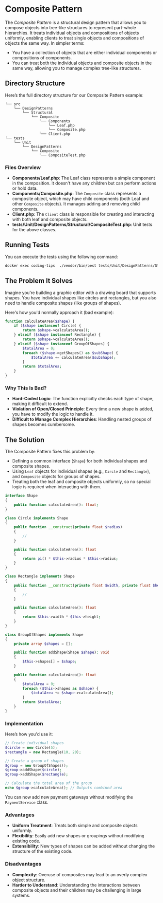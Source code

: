 # Composite Pattern
The _Composite Pattern_ is a structural design pattern that allows you to compose objects into tree-like structures to represent part-whole hierarchies. It treats individual objects and compositions of objects uniformly, enabling clients to treat single objects and compositions of objects the same way.
In simpler terms:

- You have a collection of objects that are either individual components or compositions of components.
- You can treat both the individual objects and composite objects in the same way, allowing you to manage complex tree-like structures.

## Directory Structure
Here’s the full directory structure for our Composite Pattern example:

```
└── src  
    └── DesignPatterns  
        └── Structural   
            └── Composite  
                └── Components  
                    └── Leaf.php 
                    └── Composite.php 
                └── Client.php
└── tests  
    └── Unit  
        └── DesignPatterns  
            └── Composite  
                └── CompositeTest.php  
```

### Files Overview
- **Components/Leaf.php**: The Leaf class represents a simple component in the composition. It doesn't have any children but can perform actions or hold data.
- **Components/Composite.php**: The `Composite` class represents a composite object, which may have child components (both Leaf and other `Composite` objects). It manages adding and removing child components.
- **Client.php**: The `Client` class is responsible for creating and interacting with both leaf and composite objects.
- **tests/Unit/DesignPatterns/Structural/CompositeTest.php**: Unit tests for the above classes.

## Running Tests
You can execute the tests using the following command:

```bash
docker exec coding-tips  ./vendor/bin/pest tests/Unit/DesignPatterns/Structural/CompositeTest.php 
```

## The Problem It Solves
Imagine you're building a graphic editor with a drawing board that supports shapes. You have individual shapes like circles and rectangles, but you also need to handle composite shapes (like groups of shapes). 

Here's how you'd normally approach it (bad example):

```php
function calculateArea($shape) {
    if ($shape instanceof Circle) {
        return $shape->calculateArea();
    } elseif ($shape instanceof Rectangle) {
        return $shape->calculateArea();
    } elseif ($shape instanceof GroupOfShapes) {
        $totalArea = 0;
        foreach ($shape->getShapes() as $subShape) {
            $totalArea += calculateArea($subShape);
        }
        return $totalArea;
    }
}
```

### Why This Is Bad?
- **Hard-Coded Logic**: The function explicitly checks each type of shape, making it difficult to extend.
- **Violation of Open/Closed Principle**: Every time a new shape is added, you have to modify the logic to handle it.
- **Difficult to Manage Complex Hierarchies**: Handling nested groups of shapes becomes cumbersome.

## The Solution
The Composite Pattern fixes this problem by:

- Defining a common interface (`Shape`) for both individual shapes and composite shapes.
- Using `Leaf` objects for individual shapes (e.g., `Circle` and `Rectangle`), and `Composite` objects for groups of shapes.
- Treating both the leaf and composite objects uniformly, so no special logic is required when interacting with them.

```php
interface Shape
{
    public function calculateArea(): float;
}

class Circle implements Shape
{
    public function __construct(private float $radius)
    {
        //
    }

    public function calculateArea(): float
    {
        return pi() * $this->radius * $this->radius;
    }
}

class Rectangle implements Shape
{
    public function __construct(private float $width, private float $height)
    {
        //
    }

    public function calculateArea(): float
    {
        return $this->width * $this->height;
    }
}

class GroupOfShapes implements Shape
{
    private array $shapes = [];

    public function addShape(Shape $shape): void
    {
        $this->shapes[] = $shape;
    }

    public function calculateArea(): float
    {
        $totalArea = 0;
        foreach ($this->shapes as $shape) {
            $totalArea += $shape->calculateArea();
        }
        return $totalArea;
    }
}
```

### Implementation
Here’s how you'd use it:

```php
// Create individual shapes
$circle = new Circle(5);
$rectangle = new Rectangle(10, 20);

// Create a group of shapes
$group = new GroupOfShapes();
$group->addShape($circle);
$group->addShape($rectangle);

// Calculate the total area of the group
echo $group->calculateArea(); // Outputs combined area
```

You can now add new payment gateways without modifying the `PaymentService` class.

### Advantages
- **Uniform Treatment**: Treats both simple and composite objects uniformly.
- **Flexibility**: Easily add new shapes or groupings without modifying existing code.
- **Extensibility**: New types of shapes can be added without changing the structure of the existing code.

### Disadvantages
- **Complexity**: Overuse of composites may lead to an overly complex object structure.
- **Harder to Understand**: Understanding the interactions between composite objects and their children may be challenging in large systems.
